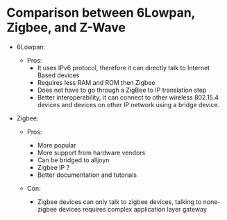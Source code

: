 # Comparison between 6Lowpan, Zigbee, and Z-Wave

* 6Lowpan:
    - Pros:
        - It uses IPv6 protocol, therefore it can directly talk to Internet Based devices
        - Requires less RAM and ROM then Zigbee
        - Does not have to go through a ZigBee to IP translation step
        - Better interoperability, it can connect to other wireless 802.15.4 devices and
          devices on other IP network using a bridge device. 

* Zigbee:
    - Pros:
        - More popular
        - More support from hardware vendors
        - Can be bridged to alljoyn
        - Zigbee IP ?
        - Better documentation and tutorials

    - Con:
        - Zigbee devices can only talk to zigbee devices, talking to none-zigbee devices
          requires complex application layer gateway

